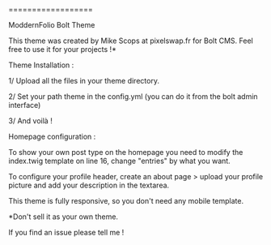 
==================

ModdernFolio Bolt Theme

This theme was created by Mike Scops at pixelswap.fr for Bolt CMS. Feel free to use it for your projects !*


Theme Installation :

1/ Upload all the files in your theme directory.

2/ Set your path theme in the config.yml (you can do it from the bolt admin interface)

3/ And voilà !


Homepage configuration :

To show your own post type on the homepage you need to modify the index.twig template on line 16, change "entries" by what you want.

To configure your profile header, create an about page > upload your profile picture and add your description in the textarea.


This theme is fully responsive, so you don't need any mobile template.

*Don't sell it as your own theme.

If you find an issue please tell me !
